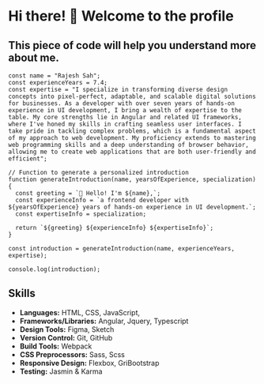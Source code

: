 # Hi there! 👋 Welcome to the profile

## This piece of code will help you understand more about me.

```
const name = "Rajesh Sah";
const experienceYears = 7.4;
const expertise = "I specialize in transforming diverse design concepts into pixel-perfect, adaptable, and scalable digital solutions for businesses. As a developer with over seven years of hands-on experience in UI development, I bring a wealth of expertise to the table. My core strengths lie in Angular and related UI frameworks, where I've honed my skills in crafting seamless user interfaces. I take pride in tackling complex problems, which is a fundamental aspect of my approach to web development. My proficiency extends to mastering web programming skills and a deep understanding of browser behavior, allowing me to create web applications that are both user-friendly and efficient";

// Function to generate a personalized introduction
function generateIntroduction(name, yearsOfExperience, specialization) {
  const greeting = `👋 Hello! I'm ${name},`;
  const experienceInfo = `a frontend developer with ${yearsOfExperience} years of hands-on experience in UI development.`;
  const expertiseInfo = specialization;

  return `${greeting} ${experienceInfo} ${expertiseInfo}`;
}

const introduction = generateIntroduction(name, experienceYears, expertise);

console.log(introduction);
```

## Skills

- **Languages:**  HTML, CSS, JavaScript, 
- **Frameworks/Libraries:** Angular, Jquery, Typescript
- **Design Tools:** Figma, Sketch
- **Version Control:** Git, GitHub
- **Build Tools:** Webpack
- **CSS Preprocessors:** Sass, Scss
- **Responsive Design:** Flexbox, GriBootstrap
- **Testing:** Jasmin & Karma




